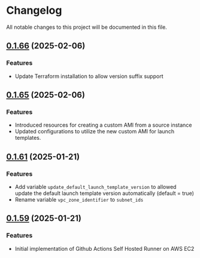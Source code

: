 # Changelog

All notable changes to this project will be documented in this file.

## [0.1.66]() (2025-02-06)

### Features
- Update Terraform installation to allow version suffix support

## [0.1.65]() (2025-02-06)

### Features
- Introduced resources for creating a custom AMI from a source instance
- Updated configurations to utilize the new custom AMI for launch templates.

## [0.1.61]() (2025-01-21)

### Features
- Add variable `update_default_launch_template_version` to allowed update the default launch template version automatically (default = true)
- Rename variable `vpc_zone_identifier` to `subnet_ids`

## [0.1.59]() (2025-01-21)

### Features

- Initial implementation of Github Actions Self Hosted Runner on AWS EC2
